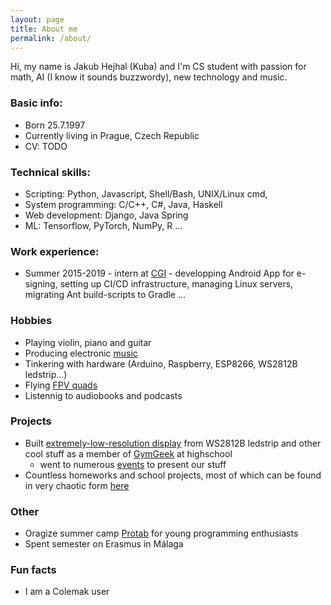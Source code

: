 ```yaml
---
layout: page
title: About me
permalink: /about/
---
```


Hi, my name is Jakub Hejhal (Kuba) and I'm CS student with passion for math, AI (I know it sounds buzzwordy), new technology and music.


### Basic info:
- Born 25.7.1997
- Currently living in Prague, Czech Republic
- CV: TODO 


### Technical skills:
- Scripting: Python, Javascript, Shell/Bash, UNIX/Linux cmd, 
- System programming: C/C++, C#, Java, Haskell 
- Web development: Django, Java Spring
- ML: Tensorflow, PyTorch, NumPy, R ...


### Work experience:
- Summer 2015-2019 - intern at [CGI]("https://www.cgi.com/ceska-republika/cs") - developping Android App for e-signing, setting up CI/CD infrastructure, managing Linux servers, migrating Ant build-scripts to Gradle ...


### Hobbies 
- Playing violin, piano and guitar
- Producing electronic [music](https://www.youtube.com/watch?v=TVd2iehl2Cg)
- Tinkering with hardware (Arduino, Raspberry, ESP8266, WS2812B ledstrip...) 
- Flying [FPV quads](https://www.youtube.com/watch?v=PHxOc7eDYhk)
- Listennig to audiobooks and podcasts


### Projects
- Built [extremely-low-resolution display](https://github.com/gymgeek/led_panel) from WS2812B ledstrip and other cool stuff as a member of [GymGeek](https://github.com/gymgeek) at highschool
    - went to numerous [events](https://blog.python.cz/komunitni-python-stanek-na-linuxdays) to present our stuff 
- Countless homeworks and school projects, most of which can be found in very chaotic form [here](https://github.com/kubic71/mff)

### Other
- Oragize summer camp [Protab](https://protab.cz/) for young programming enthusiasts 
- Spent semester on Erasmus in Málaga


### Fun facts
- I am a Colemak user 



